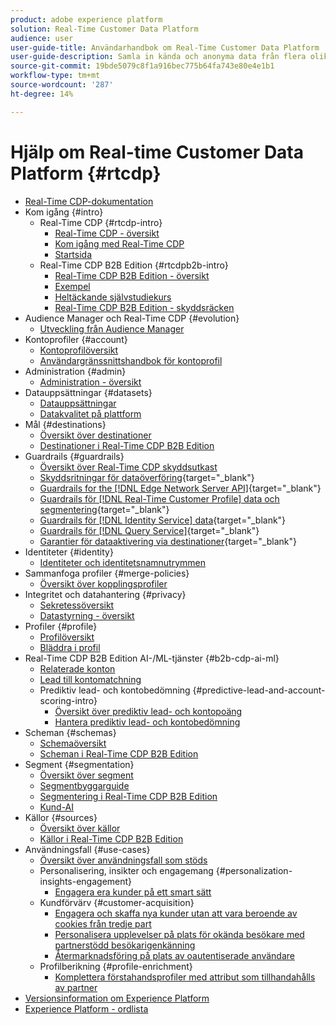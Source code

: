 ```yaml
---
product: adobe experience platform
solution: Real-Time Customer Data Platform
audience: user
user-guide-title: Användarhandbok om Real-Time Customer Data Platform
user-guide-description: Samla in kända och anonyma data från flera olika källor för att skapa kundprofiler, skapa målgruppssegment utifrån dessa profiler och aktivera dessa segment för tredjepartsdestinationer.
source-git-commit: 19bde5079c8f1a916bec775b64fa743e80e4e1b1
workflow-type: tm+mt
source-wordcount: '287'
ht-degree: 14%

---
```



# Hjälp om Real-time Customer Data Platform {#rtcdp}

* [Real-Time CDP-dokumentation](home.md)
* Kom igång {#intro}
   * Real-Time CDP {#rtcdp-intro}
      * [Real-Time CDP - översikt](overview.md)
      * [Kom igång med Real-Time CDP](get-started.md)
      * [Startsida](home-page-dashboards.md)
   * Real-Time CDP B2B Edition {#rtcdpb2b-intro}
      * [Real-Time CDP B2B Edition - översikt](b2b-overview.md)
      * [Exempel](./b2b-use-case.md)
      * [Heltäckande självstudiekurs](./b2b-tutorial.md)
      * [Real-Time CDP B2B Edition - skyddsräcken](b2b-guardrails.md)
* Audience Manager och Real-Time CDP {#evolution}
   * [Utveckling från Audience Manager](aam-to-rtcdp.md)
* Kontoprofiler {#account}
   * [Kontoprofilöversikt](accounts/account-profile-overview.md)
   * [Användargränssnittshandbok för kontoprofil](accounts/account-profile-ui-guide.md)
* Administration {#admin}
   * [Administration - översikt](administration/admin-overview.md)
* Datauppsättningar {#datasets}
   * [Datauppsättningar](datasets/dataset.md)
   * [Datakvalitet på plattform](datasets/data-quality.md)
* Mål {#destinations}
   * [Översikt över destinationer](destinations/overview.md)
   * [Destinationer i Real-Time CDP B2B Edition](destinations/b2b.md)
* Guardrails {#guardrails}
   * [Översikt över Real-Time CDP skyddsutkast](guardrails/overview.md)
   * [Skyddsritningar för dataöverföring](https://experienceleague.adobe.com/docs/experience-platform/ingestion/guardrails.html){target="_blank"}
   * [Guardrails for the [!DNL Edge Network Server API]](https://experienceleague.adobe.com/docs/experience-platform/edge-network-server-api/guardrails.html){target="_blank"}
   * [Guardrails för [!DNL Real-Time Customer Profile] data och segmentering](https://experienceleague.adobe.com/docs/experience-platform/profile/guardrails.html){target="_blank"}
   * [Guardrails för [!DNL Identity Service] data](https://experienceleague.adobe.com/docs/experience-platform/identity/guardrails.html){target="_blank"}
   * [Guardrails för [!DNL Query Service]](https://experienceleague.adobe.com/docs/experience-platform/query/guardrails.html){target="_blank"}
   * [Garantier för dataaktivering via destinationer](https://experienceleague.adobe.com/docs/experience-platform/destinations/guardrails.html){target="_blank"}
* Identiteter {#identity}
   * [Identiteter och identitetsnamnutrymmen](profile/identities-overview.md)
* Sammanfoga profiler {#merge-policies}
   * [Översikt över kopplingsprofiler](profile/merge-policies.md)
* Integritet och datahantering {#privacy}
   * [Sekretessöversikt](privacy/privacy-overview.md)
   * [Datastyrning - översikt](privacy/data-governance-overview.md)
* Profiler {#profile}
   * [Profilöversikt](profile/profile-overview.md)
   * [Bläddra i profil](profile/profile-browse.md)
* Real-Time CDP B2B Edition AI-/ML-tjänster {#b2b-cdp-ai-ml}
   * [Relaterade konton](b2b-ai-ml-services/related-accounts.md)
   * [Lead till kontomatchning](b2b-ai-ml-services/lead-to-account-matching.md)
   * Prediktiv lead- och kontobedömning {#predictive-lead-and-account-scoring-intro}
      * [Översikt över prediktiv lead- och kontopoäng](b2b-ai-ml-services/predictive-lead-and-account-scoring.md)
      * [Hantera prediktiv lead- och kontobedömning](b2b-ai-ml-services/manage-predictive-lead-and-account-scoring.md)
* Scheman {#schemas}
   * [Schemaöversikt](schemas/overview.md)
   * [Scheman i Real-Time CDP B2B Edition](schemas/b2b.md)
* Segment {#segmentation}
   * [Översikt över segment](segmentation/segmentation-overview.md)
   * [Segmentbyggarguide](segmentation/segment-builder-guide.md)
   * [Segmentering i Real-Time CDP B2B Edition](segmentation/b2b.md)
   * [Kund-AI](segmentation/customer-ai.md)
* Källor {#sources}
   * [Översikt över källor](sources/sources-overview.md)
   * [Källor i Real-Time CDP B2B Edition](sources/b2b.md)
* Användningsfall {#use-cases}
   * [Översikt över användningsfall som stöds](/help/rtcdp/use-case-guides/overview.md)
   * Personalisering, insikter och engagemang {#personalization-insights-engagement}
      * [Engagera era kunder på ett smart sätt](/help/rtcdp/use-case-guides/intelligent-re-engagement/intelligent-re-engagement.md)
   * Kundförvärv {#customer-acquisition}
      * [Engagera och skaffa nya kunder utan att vara beroende av cookies från tredje part](/help/rtcdp/partner-data/prospecting.md)
      * [Personalisera upplevelser på plats för okända besökare med partnerstödd besökarigenkänning](/help/rtcdp/partner-data/onsite-personalization.md)
      * [Återmarknadsföring på plats av oautentiserade användare](./partner-data/offsite-retargeting.md)
   * Profilberikning {#profile-enrichment}
      * [Komplettera förstahandsprofiler med attribut som tillhandahålls av partner](/help/rtcdp/partner-data/supplement-first-party-profiles.md)
* [Versionsinformation om Experience Platform](https://www.adobe.com/go/platform-release-notes-en)
* [Experience Platform - ordlista](https://www.adobe.com/go/platform-glossary-en)